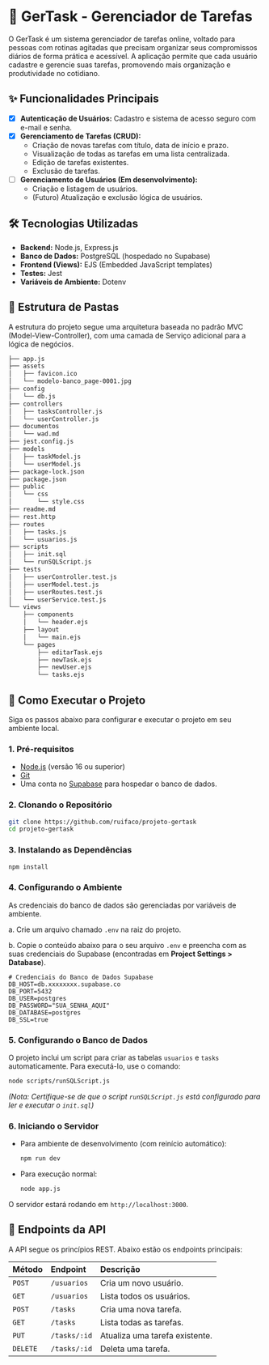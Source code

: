 # 🎯 GerTask - Gerenciador de Tarefas

O GerTask é um sistema gerenciador de tarefas online, voltado para pessoas com rotinas agitadas que precisam organizar seus compromissos diários de forma prática e acessível. A aplicação permite que cada usuário cadastre e gerencie suas tarefas, promovendo mais organização e produtividade no cotidiano.

## ✨ Funcionalidades Principais

-   [x] **Autenticação de Usuários:** Cadastro e sistema de acesso seguro com e-mail e senha.
-   [x] **Gerenciamento de Tarefas (CRUD):**
    -   Criação de novas tarefas com título, data de início e prazo.
    -   Visualização de todas as tarefas em uma lista centralizada.
    -   Edição de tarefas existentes.
    -   Exclusão de tarefas.
-   [ ] **Gerenciamento de Usuários (Em desenvolvimento):**
    -   Criação e listagem de usuários.
    -   (Futuro) Atualização e exclusão lógica de usuários.

## 🛠️ Tecnologias Utilizadas

-   **Backend:** Node.js, Express.js
-   **Banco de Dados:** PostgreSQL (hospedado no Supabase)
-   **Frontend (Views):** EJS (Embedded JavaScript templates)
-   **Testes:** Jest
-   **Variáveis de Ambiente:** Dotenv

## 📁 Estrutura de Pastas

A estrutura do projeto segue uma arquitetura baseada no padrão MVC (Model-View-Controller), com uma camada de Serviço adicional para a lógica de negócios.

```bash
├── app.js
├── assets
│   ├── favicon.ico
│   └── modelo-banco_page-0001.jpg
├── config
│   └── db.js
├── controllers
│   ├── tasksController.js
│   └── userController.js
├── documentos
│   └── wad.md
├── jest.config.js
├── models
│   ├── taskModel.js
│   └── userModel.js
├── package-lock.json
├── package.json
├── public
│   └── css
│       └── style.css
├── readme.md
├── rest.http
├── routes
│   ├── tasks.js
│   └── usuarios.js
├── scripts
│   ├── init.sql
│   └── runSQLScript.js
├── tests
│   ├── userController.test.js
│   ├── userModel.test.js
│   ├── userRoutes.test.js
│   └── userService.test.js
└── views
    ├── components
    │   └── header.ejs
    ├── layout
    │   └── main.ejs
    └── pages
        ├── editarTask.ejs
        ├── newTask.ejs
        ├── newUser.ejs
        └── tasks.ejs
```

## 🚀 Como Executar o Projeto

Siga os passos abaixo para configurar e executar o projeto em seu ambiente local.

### **1. Pré-requisitos**

-   [Node.js](https://nodejs.org/en/) (versão 16 ou superior)
-   [Git](https://git-scm.com/)
-   Uma conta no [Supabase](https://supabase.com/) para hospedar o banco de dados.

### **2. Clonando o Repositório**

```bash
git clone https://github.com/ruifaco/projeto-gertask
cd projeto-gertask
```

### **3. Instalando as Dependências**

```bash
npm install
```

### **4. Configurando o Ambiente**

As credenciais do banco de dados são gerenciadas por variáveis de ambiente.

a. Crie um arquivo chamado `.env` na raiz do projeto.

b. Copie o conteúdo abaixo para o seu arquivo `.env` e preencha com as suas credenciais do Supabase (encontradas em **Project Settings > Database**).

```env
# Credenciais do Banco de Dados Supabase
DB_HOST=db.xxxxxxxx.supabase.co
DB_PORT=5432
DB_USER=postgres
DB_PASSWORD="SUA_SENHA_AQUI"
DB_DATABASE=postgres
DB_SSL=true
```

### **5. Configurando o Banco de Dados**

O projeto inclui um script para criar as tabelas `usuarios` e `tasks` automaticamente. Para executá-lo, use o comando:

```bash
node scripts/runSQLScript.js
```
*(Nota: Certifique-se de que o script `runSQLScript.js` está configurado para ler e executar o `init.sql`)*

### **6. Iniciando o Servidor**

-   Para ambiente de desenvolvimento (com reinício automático):
    ```bash
    npm run dev
    ```
-   Para execução normal:
    ```bash
    node app.js
    ```

O servidor estará rodando em `http://localhost:3000`.

## 🔗 Endpoints da API

A API segue os princípios REST. Abaixo estão os endpoints principais:

| Método | Endpoint          | Descrição                     |
| :----- | :---------------- | :---------------------------- |
| `POST` | `/usuarios`       | Cria um novo usuário.           |
| `GET`  | `/usuarios`       | Lista todos os usuários.        |
| `POST` | `/tasks`          | Cria uma nova tarefa.           |
| `GET`  | `/tasks`          | Lista todas as tarefas.         |
| `PUT`  | `/tasks/:id`      | Atualiza uma tarefa existente.  |
| `DELETE` | `/tasks/:id`    | Deleta uma tarefa.              |